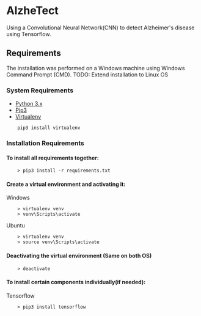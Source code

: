 # AlzheTect
Using a Convolutional Neural Network(CNN) to detect Alzheimer's disease using Tensorflow.

## Requirements
The installation was performed on a Windows machine using Windows Command Prompt (CMD).
TODO: Extend installation to Linux OS

### System Requirements
* [ Python 3.x ](https://www.python.org/downloads/)
* [ Pip3 ](https://pip.pypa.io)
* [ Virtualenv ](https://virtualenv.pypa.io)
```
    pip3 install virtualenv
```

### Installation Requirements
#### To install all requirements together:
```
    > pip3 install -r requirements.txt
```

#### Create a virtual environment and activating it:
Windows
```
    > virtualenv venv
    > venv\Scripts\activate
```

Ubuntu
```
    > virtualenv venv
    > source venv\Scripts\activate
```

#### Deactivating the virtual environment (Same on both OS)
```
    > deactivate
```

#### To install certain components individually(if needed):
Tensorflow
```
    > pip3 install tensorflow
```

